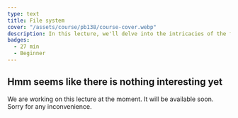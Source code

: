 ```yaml
---
type: text
title: File system
cover: "/assets/course/pb138/course-cover.webp"
description: In this lecture, we'll delve into the intricacies of the file system, a fundamental data structure in modern computing. We'll explore how the file system organizes and manages data, files, and directories on storage devices. You'll learn about file paths, file permissions, and the hierarchical structure of directories. Additionally, we'll discuss common file operations such as creating, reading, writing, and deleting files, as well as navigating directories.
badges:
  - 27 min
  - Beginner
---
```


## Hmm seems like there is nothing interesting yet

We are working on this lecture at the moment. It will be available soon. Sorry for any inconvenience.
